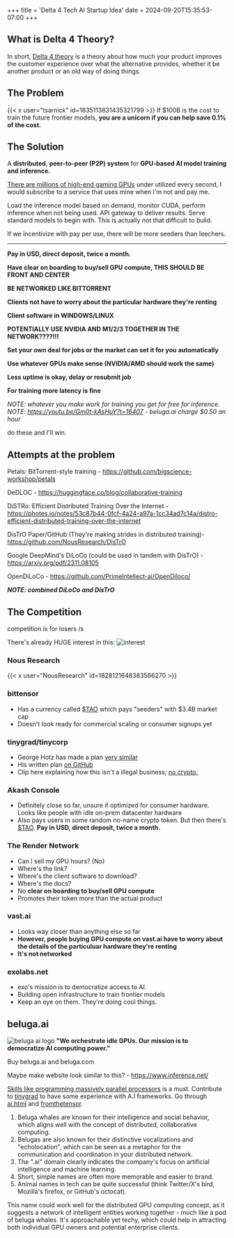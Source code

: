 +++
title = 'Delta 4 Tech AI Startup Idea'
date = 2024-09-20T15:35:53-07:00
+++
## What is Delta 4 Theory?
In short, [Delta 4 theory](https://www.seedtoscale.com/blog/kunal-shahs-delta-4-theory-of-successful-startups) is a theory about how much your product improves the customer experience over what the alternative provides, whether it be another product or an old way of doing things.

## The Problem
{{< x user="tsarnick" id=1835113831435321799 >}}
If $100B is the cost to train the future frontier models, **you are a unicorn if you can help save 0.1% of the cost.**

## The Solution
A **distributed**, **peer-to-peer (P2P) system** for **GPU-based AI model training and inference.**

[There are millions of high-end gaming GPUs](https://store.steampowered.com/hwsurvey/videocard/) under utilized every second, I would subscribe to a service that uses mine when I'm not and pay me.

Load the inference model based on demand, monitor CUDA, perform inference when not being used. API gateway to deliver results. Serve standard models to begin with. This is actually not that difficult to build.

If we incentivize with pay per use, there will be more seeders than leechers.

---
**Pay in USD, direct deposit, twice a month.**

**Have clear on boarding to buy/sell GPU compute, THIS SHOULD BE FRONT AND CENTER**

**BE NETWORKED LIKE BITTORRENT**

**Clients not have to worry about the particular hardware they're renting**

**Client software in WINDOWS/LINUX**

**POTENTIALLY USE NVIDIA AND M1/2/3 TOGETHER IN THE NETWORK????!!!**

**Set your own deal for jobs or the market can set it for you automatically**

**Use whatever GPUs make sense (NVIDIA/AMD should work the same)**

**Less uptime is okay, delay or resubmit job**

**For training more latency is fine**

*NOTE: whatever you make work for training you get for free for inference.*
*NOTE: https://youtu.be/Gm0t-kAsHuY?t=16407 - beluga.ai charge $0.50 an hour*

do these and I'll win.

## Attempts at the problem
Petals: BitTorrent-style training - https://github.com/bigscience-workshop/petals

DeDLOC - https://huggingface.co/blog/collaborative-training

DiSTRo: Efficient Distributed Training Over the Internet - https://photes.io/notes/53c87b44-0fcf-4a24-a97a-1cc34ad7c14a/distro-efficient-distributed-training-over-the-internet

DisTrO Paper/GitHub (They're making strides in distributed training)- https://github.com/NousResearch/DisTrO

Google DeepMind's DiLoCo (could be used in tandem with DisTrO) - https://arxiv.org/pdf/2311.08105

OpenDiLoCo - https://github.com/PrimeIntellect-ai/OpenDiloco/

***NOTE: combined DiLoCo and DisTrO***

## The Competition
competition is for losers /s

There's already HUGE interest in this:
![interest](/img/dump/customer_int.png)

### Nous Research
{{< x user="NousResearch" id=1828121648383566270 >}}

### bittensor
- Has a currency called [$TAO](https://www.coingecko.com/en/coins/bittensor) which pays "seeders" with $3.4B market cap
- Doesn't look ready for commercial scaling or consumer signups yet

### tinygrad/tinycorp
- George Hotz has made a plan [very similar](https://www.youtube.com/watch?v=LJbUaciFdV8)
- His written plan [on GitHub](https://github.com/tinygrad/toonygrad/blob/master/PLAN.md)
- Clip here explaining how this isn't a illegal business; [no crypto.](https://youtu.be/LJbUaciFdV8?t=3384)

### Akash Console
- Definitely close so far, unsure if optimized for consumer hardware. Looks like people with idle on-prem datacenter hardware
- Also pays users in some random no-name crypto token. But then there's [$TAO](https://www.coingecko.com/en/coins/bittensor). **Pay in USD, direct deposit, twice a month.**

### The Render Network
- Can I sell my GPU hours? (No)
- Where's the link?
- Where's the client software to download?
- Where's the docs?
- No **clear on boarding to buy/sell GPU compute**
- Promotes their token more than the actual product

### vast.ai
- Looks way closer than anything else so far
- **However, people buying GPU compute on vast.ai have to worry about the details of the particuluar hardware they're renting**
- **It's not networked**

### exolabs.net
- exo's mission is to democratize access to AI.
- Building open infrastructure to train frontier models
- Keep an eye on them. They're doing cool things.

## beluga.ai
![beluga ai logo](/img/dump/beluga_ai_logo.jpg)
**"We orchestrate idle GPUs. Our mission is to democratize AI computing power."**

Buy beluga.ai and beluga.com

Maybe make website look similar to this? - https://www.inference.net/

[Skills like programming massively parallel processors](https://www.amazon.com/dp/0323912311) is a must. Contribute to [tinygrad](https://tinygrad.org/) to have some experience with A.I frameworks. Go through [ai.html](https://learnaifromscratch.github.io/ai.html) and [fromthetensor](https://github.com/jla524/fromthetensor).

1. Beluga whales are known for their intelligence and social behavior, which aligns well with the concept of distributed, collaborative computing.
2. Belugas are also known for their distinctive vocalizations and "echolocation", which can be seen as a metaphor for the communication and coordination in your distributed network.
3. The ".ai" domain clearly indicates the company's focus on artificial intelligence and machine learning.
4. Short, simple names are often more memorable and easier to brand.
5. Animal names in tech can be quite successful (think Twitter/X's bird, Mozilla's firefox, or GitHub's octocat).

This name could work well for the distributed GPU computing concept, as it suggests a network of intelligent entities working together - much like a pod of beluga whales. It's approachable yet techy, which could help in attracting both individual GPU owners and potential enterprise clients.
